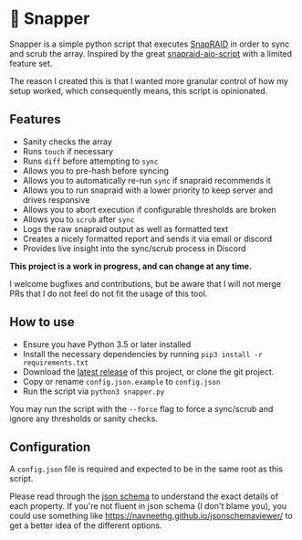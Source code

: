 # :turtle: Snapper

Snapper is a simple python script that executes [SnapRAID](https://github.com/amadvance/snapraid) in order to sync and scrub the array. Inspired by the great [snapraid-aio-script](https://github.com/auanasgheps/snapraid-aio-script) with a limited feature set.

The reason I created this is that I wanted more granular control of how my setup worked, which consequently means, this script is opinionated.

## Features

- Sanity checks the array
- Runs `touch` if necessary
- Runs `diff` before attempting to `sync`
- Allows you to pre-hash before syncing
- Allows you to automatically re-run `sync` if snapraid recommends it
- Allows you to run snapraid with a lower priority to keep server and drives responsive
- Allows you to abort execution if configurable thresholds are broken
- Allows you to `scrub` after `sync`
- Logs the raw snapraid output as well as formatted text
- Creates a nicely formatted report and sends it via email or discord
- Provides live insight into the sync/scrub process in Discord

**This project is a work in progress, and can change at any time.**

I welcome bugfixes and contributions, but be aware that I will not merge PRs that I do not feel do not fit the usage of this tool.

## How to use

- Ensure you have Python 3.5 or later installed
- Install the necessary dependencies by running `pip3 install -r requirements.txt`
- Download the [latest release](https://github.com/firasdib/snapper/releases) of this project, or clone the git project.
- Copy or rename `config.json.example` to `config.json`
- Run the script via `python3 snapper.py`

You may run the script with the `--force` flag to force a sync/scrub and ignore any thresholds or sanity checks.

## Configuration

A `config.json` file is required and expected to be in the same root as this script. 

Please read through the [json schema](config.schema.json) to understand the exact details of each property. If you're not fluent in json schema (I don't blame you), you could use something like https://navneethg.github.io/jsonschemaviewer/ to get a better idea of the different options.